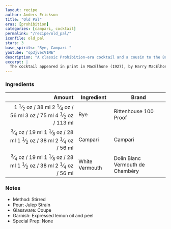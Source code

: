 ```yaml
---
layout: recipe
author: Anders Erickson
title: "Old Pal"
eras: [prohibition]
categories: [campari, cocktail]
permalink: "/recipe/old_pal/"
iconfile: old_pal
stars: 3
base_spirits: "Rye, Campari "
youtube: "op3jvecV1ME"
description: "A classic Prohibition-era cocktail and a cousin to the Boulevardier, this is a spirit-forward drink that combines rye whiskey, Campari, and dry vermouth."
excerpt: |
  The cocktail appeared in print in MacElhone (1927), by Harry MacElhone, the proprietor of Harry's New York Bar in Paris. The cocktail appears, not in the main list of recipes, but in the essay "Cocktails About Town" by Arthur Moss, which describes cocktails by men-about-town; this essay also includes the boulevardier. The Old Pal is credited to William "Sparrow" Robinson, a sports editor for The New York Herald in Paris, while the "old pal" refers to Moss, to whom it is dedicated. The cocktail is described as: <blockquote>I remember way back in 1878, on the 30th of February to be exact, when the Writer was discussing this subject with my old pal "Sparrow" Robertson and he said to yours truly, "get away with that stuff, my old pal, here's the drink I invented when I fired the pistol the first time at the old Powderhall foot races and you can't go wrong if you put a bet down on 1/3 Canadian Club, 1/3 Eyetalian [Italian] Vermouth, and 1/3 Campari," and then he told the Writer that he would dedicate this cocktail to me and call it, My Old Pal.</blockquote>
---
```


### Ingredients

|  Amount | Ingredient     | Brand                            |
| ------: | -------------- | -------------------------------- |
|  <span class="onex active">1 <sup>1</sup>&frasl;<sub>2</sub> oz  / 38 ml</span> <span class="onehalfx">2 <sup>1</sup>&frasl;<sub>4</sub> oz  / 56 ml</span> <span class="twox">3 oz  / 75 ml</span> <span class="threex">4 <sup>1</sup>&frasl;<sub>2</sub> oz  / 113 ml</span>| Rye            | Rittenhouse 100 Proof            |
| <span class="onex active"> <sup>3</sup>&frasl;<sub>4</sub> oz  / 19 ml</span> <span class="onehalfx">1 <sup>1</sup>&frasl;<sub>8</sub> oz  / 28 ml</span> <span class="twox">1 <sup>1</sup>&frasl;<sub>2</sub> oz  / 38 ml</span> <span class="threex">2 <sup>1</sup>&frasl;<sub>4</sub> oz  / 56 ml</span>| Campari        | Campari                          |
| <span class="onex active"> <sup>3</sup>&frasl;<sub>4</sub> oz  / 19 ml</span> <span class="onehalfx">1 <sup>1</sup>&frasl;<sub>8</sub> oz  / 28 ml</span> <span class="twox">1 <sup>1</sup>&frasl;<sub>2</sub> oz  / 38 ml</span> <span class="threex">2 <sup>1</sup>&frasl;<sub>4</sub> oz  / 56 ml</span>| White Vermouth | Dolin Blanc Vermouth de Chambéry |

### Notes

- Method: Stirred
- Pour: Julep Strain
- Glassware: Coupe
- Garnish: Expressed lemon oil and peel
- Special Prep: None

    
<script type="application/ld+json">
{
  "@context": "https://schema.org",
  "@type": "Recipe",
  "author": {
    "@type": "Person",
    "name": "{{ page.author }}"
    },
  "image": "{%- for page in page.categories limit: 1 %}{% assign cat = site.data.categories | where: "slug", page | first %}{{ site.url }}{{ site.baseurl}}/assets/images/category_{{cat.slug}}.svg{% endfor -%}",
  "description": "{{ page.excerpt | strip_html | replace: '"', "'" }}",
  "recipeIngredient": [
  " 1.5 oz Rye ",
  "0.75 oz Campari ",
  "0.75 oz White Vermouth"
    ],
  "name": "{{ page.title }}",
  "recipeInstructions": [
    {
      "@type": "HowToStep",
      "text": "- Method: Stirred"
    },
    {
      "@type": "HowToStep",
      "text": "- Pour: Julep Strain"
    },
    {
      "@type": "HowToStep",
      "text": "- Glassware: Coupe"
    },
    {
      "@type": "HowToStep",
      "text": "- Garnish: Expressed lemon oil and peel"
    },
    {
      "@type": "HowToStep",
      "text": "- Special Prep: None"
    }
    ],
  "recipeYield": "1 cocktail",
  "recipeCategory": "cocktail",
  {% if page.stars and site.data.ratings[page.iconfile].ratings -%}"aggregateRating": {
   "@type": "AggregateRating",
   "ratingValue": "{%- include stars_metadata.html %}",
   "bestRating": "5",
   "reviewCount": "2"},{%- endif %}
  "recipeCuisine": "global",
  "prepTime": "PT20M",
  "cookTime": "PT15S",
  "keywords": "{{ page.title }}, cocktail, {{ page.eras }}, {%- include category_metadata.html -%}, {%- include spirits_metadata.html -%}"
}
</script>

    